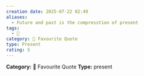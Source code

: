 ```yaml
---
creation date: 2025-07-22 02:49
aliases:
  - Future and past is the compresstion of present
tags:
  - 💬
category: 📖 Favourite Quote
type: Present
rating: 5
---
```

**Category:** 📖 Favourite Quote
**Type:** present

